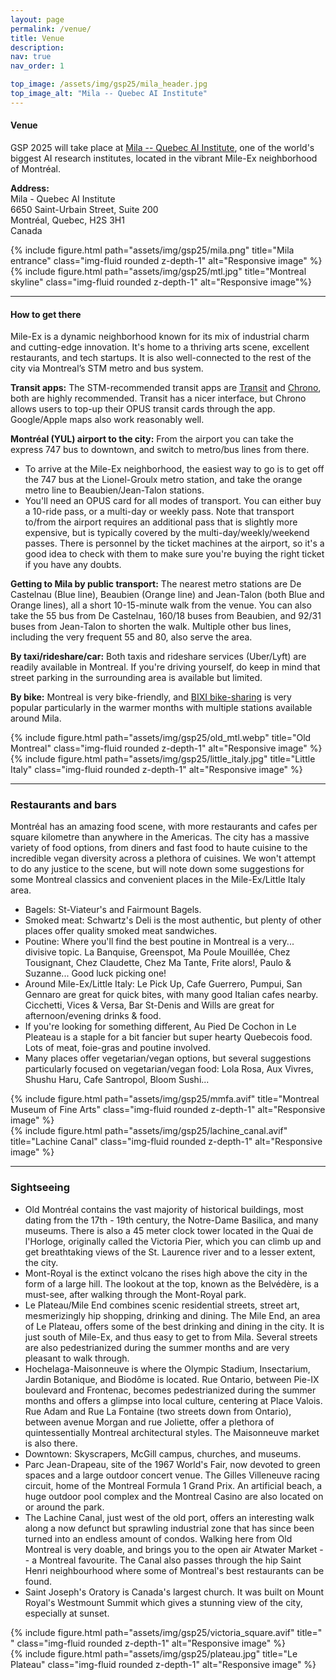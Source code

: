 ```yaml
---
layout: page
permalink: /venue/
title: Venue
description: 
nav: true
nav_order: 1

top_image: /assets/img/gsp25/mila_header.jpg
top_image_alt: "Mila -- Quebec AI Institute"
---
```


#### Venue
GSP 2025 will take place at [Mila -- Quebec AI Institute](https://mila.quebec/en), one of the world's biggest AI research institutes, located in the vibrant Mile-Ex neighborhood of Montréal.

**Address:** <br>
Mila - Quebec AI Institute <br>
6650 Saint-Urbain Street, Suite 200 <br>
Montréal, Quebec, H2S 3H1 <br>
Canada

<div class="row justify-content-sm-center">
    <div class="col-sm-6 mt-3 mt-md-0">
        {% include figure.html path="assets/img/gsp25/mila.png" title="Mila entrance" class="img-fluid rounded z-depth-1" alt="Responsive image" %}
    </div>
    <div class="col-sm-6 mt-3 mt-md-0">
        {% include figure.html path="assets/img/gsp25/mtl.jpg" title="Montreal skyline" class="img-fluid rounded z-depth-1" alt="Responsive image"%}
    </div>
</div>


---
#### How to get there

Mile-Ex is a dynamic neighborhood known for its mix of industrial charm and cutting-edge innovation. It's home to a thriving arts scene, excellent restaurants, and tech startups. It is also well-connected to the rest of the city via Montreal’s STM metro and bus system.

**Transit apps:** The STM-recommended transit apps are [Transit](https://transitapp.com/) and [Chrono](https://www.artm.quebec/en/chrono-mobile-application/), both are highly recommended. Transit has a nicer interface, but Chrono allows users to top-up their OPUS transit cards through the app. Google/Apple maps also work reasonably well.

**Montréal (YUL) airport to the city:** From the airport you can take the express 747 bus to downtown, and switch to metro/bus lines from there.
+ To arrive at the Mile-Ex neighborhood, the easiest way to go is to get off the 747 bus at the Lionel-Groulx metro station, and take the orange metro line to Beaubien/Jean-Talon stations.
+ You'll need an OPUS card for all modes of transport. You can either buy a 10-ride pass, or a multi-day or weekly pass. Note that transport to/from the airport requires an additional pass that is slightly more expensive, but is typically covered by the multi-day/weekly/weekend passes. There is personnel by the ticket machines at the airport, so it's a good idea to check with them to make sure you're buying the right ticket if you have any doubts.

**Getting to Mila by public transport:** The nearest metro stations are De Castelnau (Blue line), Beaubien (Orange line) and Jean-Talon (both Blue and Orange lines), all a short 10-15-minute walk from the venue. You can also take the 55 bus from De Castelnau, 160/18 buses from Beaubien, and 92/31 buses from Jean-Talon to shorten the walk. Multiple other bus lines, including the very frequent 55 and 80, also serve the area.

**By taxi/rideshare/car:** Both taxis and rideshare services (Uber/Lyft) are readily available in Montreal. If you're driving yourself, do keep in mind that street parking in the surrounding area is available but limited.

**By bike:** Montreal is very bike-friendly, and [BIXI bike-sharing](https://bixi.com/en/) is very popular particularly in the warmer months with multiple stations available around Mila.

<div class="row justify-content-sm-center">
    <div class="col-sm-7 mt-3 mt-md-0">
        {% include figure.html path="assets/img/gsp25/old_mtl.webp" title="Old Montreal" class="img-fluid rounded z-depth-1" alt="Responsive image" %}
    </div>
    <div class="col-sm-5 mt-3 mt-md-0">
        {% include figure.html path="assets/img/gsp25/little_italy.jpg" title="Little Italy" class="img-fluid rounded z-depth-1" alt="Responsive image" %}
    </div>
</div>

---
### Restaurants and bars

Montréal has an amazing food scene, with more restaurants and cafes per square kilometre than anywhere in the Americas. The city has a massive variety of food options, from diners and fast food to haute cuisine to the incredible vegan diversity across a plethora of cuisines. We won't attempt to do any justice to the scene, but will note down some suggestions for some Montreal classics and convenient places in the Mile-Ex/Little Italy area.
+ Bagels: St-Viateur's and Fairmount Bagels.
+ Smoked meat: Schwartz's Deli is the most authentic, but plenty of other places offer quality smoked meat sandwiches.
+ Poutine: Where you'll find the best poutine in Montreal is a very... divisive topic. La Banquise, Greenspot, Ma Poule Mouillée, Chez Tousignant, Chez Claudette, Chez Ma Tante, Frite alors!, Paulo & Suzanne... Good luck picking one!
+ Around Mile-Ex/Little Italy: Le Pick Up, Cafe Guerrero, Pumpui, San Gennaro are great for quick bites, with many good Italian cafes nearby. Cicchetti, Vices & Versa, Bar St-Denis and Wills are great for afternoon/evening drinks & food.
+ If you're looking for something different, Au Pied De Cochon in Le Pleateau is a staple for a bit fancier but super hearty Quebecois food. Lots of meat, foie-gras and poutine involved.
+ Many places offer vegetarian/vegan options, but several suggestions particularly focused on vegetarian/vegan food: Lola Rosa, Aux Vivres, Shushu Haru, Cafe Santropol, Bloom Sushi...



<div class="row justify-content-sm-center">
    <div class="col-sm-6 mt-3 mt-md-0">
        {% include figure.html path="assets/img/gsp25/mmfa.avif" title="Montreal Museum of Fine Arts" class="img-fluid rounded z-depth-1" alt="Responsive image" %}
    </div>
    <div class="col-sm-6 mt-3 mt-md-0">
        {% include figure.html path="assets/img/gsp25/lachine_canal.avif" title="Lachine Canal" class="img-fluid rounded z-depth-1" alt="Responsive image" %}
    </div>

</div>

---
### Sightseeing

+ Old Montréal contains the vast majority of historical buildings, most dating from the 17th - 19th century, the Notre-Dame Basilica, and many museums. There is also a 45 meter clock tower located in the Quai de l'Horloge, originally called the Victoria Pier, which you can climb up and get breathtaking views of the St. Laurence river and to a lesser extent, the city.
+ Mont-Royal is the extinct volcano the rises high above the city in the form of a large hill. The lookout at the top, known as the Belvédère, is a must-see, after walking through the Mont-Royal park.
+ Le Plateau/Mile End combines scenic residential streets, street art, mesmerizingly hip shopping, drinking and dining. The Mile End, an area of Le Plateau, offers some of the best drinking and dining in the city. It is just south of Mile-Ex, and thus easy to get to from Mila. Several streets are also pedestrianized during the summer months and are very pleasant to walk through.
+ Hochelaga-Maisonneuve is where the Olympic Stadium, Insectarium, Jardin Botanique, and Biodôme is located. Rue Ontario, between Pie-IX boulevard and Frontenac, becomes pedestrianized during the summer months and offers a glimpse into local culture, centering at Place Valois. Rue Adam and Rue La Fontaine (two streets down from Ontario), between avenue Morgan and rue Joliette, offer a plethora of quintessentially Montreal architectural styles. The Maisonneuve market is also there.
+ Downtown: Skyscrapers, McGill campus, churches, and museums.
+ Parc Jean-Drapeau, site of the 1967 World's Fair, now devoted to green spaces and a large outdoor concert venue. The Gilles Villeneuve racing circuit, home of the Montreal Formula 1 Grand Prix. An artificial beach, a huge outdoor pool complex and the Montreal Casino are also located on or around the park.
+ The Lachine Canal, just west of the old port, offers an interesting walk along a now defunct but sprawling industrial zone that has since been turned into an endless amount of condos. Walking here from Old Montreal is very doable, and brings you to the open air Atwater Market -- a Montreal favourite. The Canal also passes through the hip Saint Henri neighbourhood where some of Montreal's best restaurants can be found.
+ Saint Joseph's Oratory is Canada's largest church. It was built on Mount Royal's Westmount Summit which gives a stunning view of the city, especially at sunset.

<div class="row justify-content-sm-center">
    <div class="col-sm-6 mt-3 mt-md-0">
        {% include figure.html path="assets/img/gsp25/victoria_square.avif" title=" " class="img-fluid rounded z-depth-1" alt="Responsive image" %}
    </div>
    <div class="col-sm-6 mt-3 mt-md-0">
        {% include figure.html path="assets/img/gsp25/plateau.jpg" title="Le Plateau" class="img-fluid rounded z-depth-1" alt="Responsive image" %}
    </div>

</div>

